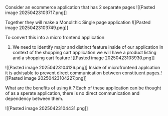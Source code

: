 Consider an ecommerce application that has 2 separate pages ![[Pasted image 20250423103717.png]]

Together they will make a Monolithic Single page application 
![[Pasted image 20250423103749.png]]

To convert this into a micro frontend application  
1. We need to identify major and distinct feature inside of our application
In context of the shopping cart application we will have a product listing and a shopping cart feature
![[Pasted image 20250423103930.png]]

![[Pasted image 20250423104126.png]]
Inside of microfrontend applcation it is advisable to prevent direct communication between constituent pages.![[Pasted image 20250423104227.png]]


What are the benefits of using it ?
Each of these application can be thought of as a sperate application, there is no direct communication and dependency between them.

![[Pasted image 20250423104431.png]]



